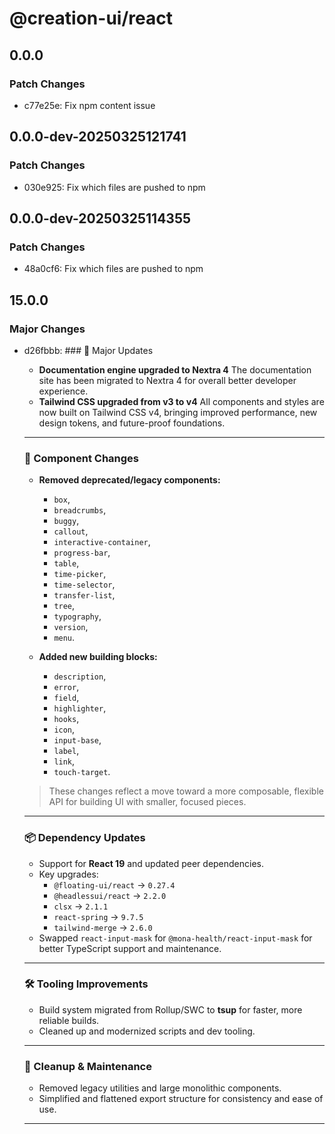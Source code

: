 # @creation-ui/react

## 0.0.0

### Patch Changes

- c77e25e: Fix npm content issue

## 0.0.0-dev-20250325121741

### Patch Changes

- 030e925: Fix which files are pushed to npm

## 0.0.0-dev-20250325114355

### Patch Changes

- 48a0cf6: Fix which files are pushed to npm

## 15.0.0

### Major Changes

- d26fbbb: ### 🚀 Major Updates

  - **Documentation engine upgraded to Nextra 4**
    The documentation site has been migrated to Nextra 4 for overall better developer experience.
  - **Tailwind CSS upgraded from v3 to v4**
    All components and styles are now built on Tailwind CSS v4, bringing improved performance, new design tokens, and future-proof foundations.

  ***

  ### 🔄 Component Changes

  - **Removed deprecated/legacy components:**

    - `box`,
    - `breadcrumbs`,
    - `buggy`,
    - `callout`,
    - `interactive-container`,
    - `progress-bar`,
    - `table`,
    - `time-picker`,
    - `time-selector`,
    - `transfer-list`,
    - `tree`,
    - `typography`,
    - `version`,
    - `menu`.

  - **Added new building blocks:**
    - `description`,
    - `error`,
    - `field`,
    - `highlighter`,
    - `hooks`,
    - `icon`,
    - `input-base`,
    - `label`,
    - `link`,
    - `touch-target`.

  > These changes reflect a move toward a more composable, flexible API for building UI with smaller, focused pieces.

  ***

  ### 📦 Dependency Updates

  - Support for **React 19** and updated peer dependencies.
  - Key upgrades:
    - `@floating-ui/react` → `0.27.4`
    - `@headlessui/react` → `2.2.0`
    - `clsx` → `2.1.1`
    - `react-spring` → `9.7.5`
    - `tailwind-merge` → `2.6.0`
  - Swapped `react-input-mask` for `@mona-health/react-input-mask` for better TypeScript support and maintenance.

  ***

  ### 🛠️ Tooling Improvements

  - Build system migrated from Rollup/SWC to **tsup** for faster, more reliable builds.
  - Cleaned up and modernized scripts and dev tooling.

  ***

  ### 🧹 Cleanup & Maintenance

  - Removed legacy utilities and large monolithic components.
  - Simplified and flattened export structure for consistency and ease of use.

  ***
